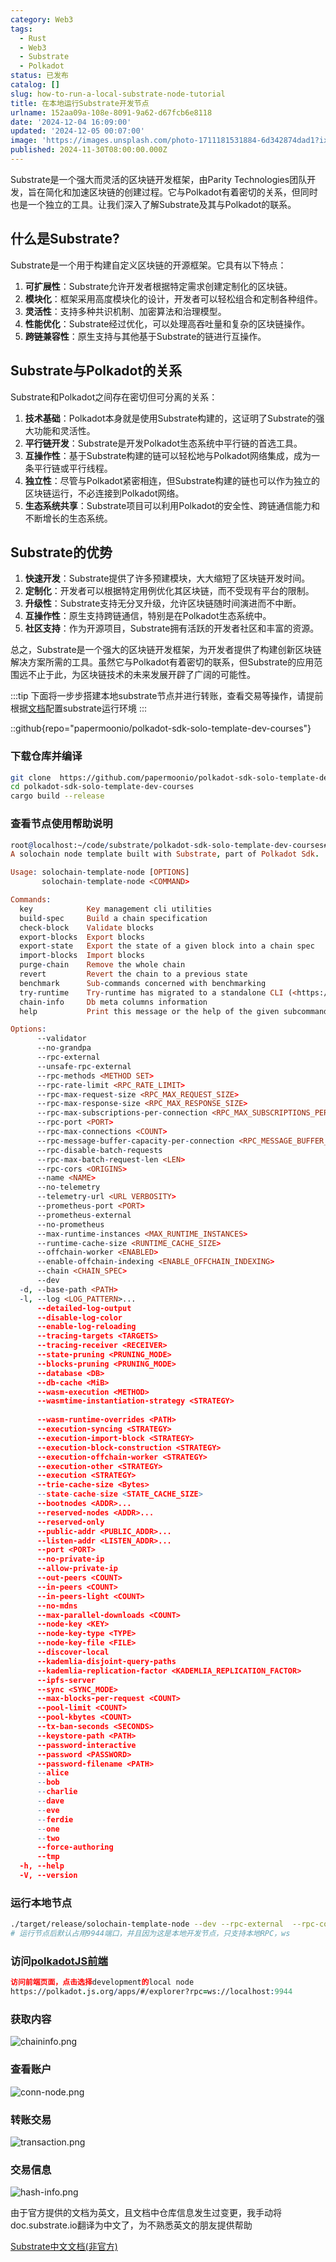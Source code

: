 ```yaml
---
category: Web3
tags:
  - Rust
  - Web3
  - Substrate
  - Polkadot
status: 已发布
catalog: []
slug: how-to-run-a-local-substrate-node-tutorial
title: 在本地运行Substrate开发节点
urlname: 152aa09a-108e-8091-9a62-d67fcb6e8118
date: '2024-12-04 16:09:00'
updated: '2024-12-05 00:07:00'
image: 'https://images.unsplash.com/photo-1711181531884-6d342874dad1?ixlib=rb-4.0.3&q=85&fm=jpg&crop=entropy&cs=srgb'
published: 2024-11-30T08:00:00.000Z
---
```


Substrate是一个强大而灵活的区块链开发框架，由Parity Technologies团队开发，旨在简化和加速区块链的创建过程。它与Polkadot有着密切的关系，但同时也是一个独立的工具。让我们深入了解Substrate及其与Polkadot的联系。


## 什么是Substrate?


Substrate是一个用于构建自定义区块链的开源框架。它具有以下特点：

1. **可扩展性**：Substrate允许开发者根据特定需求创建定制化的区块链。
2. **模块化**：框架采用高度模块化的设计，开发者可以轻松组合和定制各种组件。
3. **灵活性**：支持多种共识机制、加密算法和治理模型。
4. **性能优化**：Substrate经过优化，可以处理高吞吐量和复杂的区块链操作。
5. **跨链兼容性**：原生支持与其他基于Substrate的链进行互操作。

## Substrate与Polkadot的关系


Substrate和Polkadot之间存在密切但可分离的关系：

1. **技术基础**：Polkadot本身就是使用Substrate构建的，这证明了Substrate的强大功能和灵活性。
2. **平行链开发**：Substrate是开发Polkadot生态系统中平行链的首选工具。
3. **互操作性**：基于Substrate构建的链可以轻松地与Polkadot网络集成，成为一条平行链或平行线程。
4. **独立性**：尽管与Polkadot紧密相连，但Substrate构建的链也可以作为独立的区块链运行，不必连接到Polkadot网络。
5. **生态系统共享**：Substrate项目可以利用Polkadot的安全性、跨链通信能力和不断增长的生态系统。

## Substrate的优势

1. **快速开发**：Substrate提供了许多预建模块，大大缩短了区块链开发时间。
2. **定制化**：开发者可以根据特定用例优化其区块链，而不受现有平台的限制。
3. **升级性**：Substrate支持无分叉升级，允许区块链随时间演进而不中断。
4. **互操作性**：原生支持跨链通信，特别是在Polkadot生态系统中。
5. **社区支持**：作为开源项目，Substrate拥有活跃的开发者社区和丰富的资源。

总之，Substrate是一个强大的区块链开发框架，为开发者提供了构建创新区块链解决方案所需的工具。虽然它与Polkadot有着密切的联系，但Substrate的应用范围远不止于此，为区块链技术的未来发展开辟了广阔的可能性。


:::tip
下面将一步步搭建本地substrate节点并进行转账，查看交易等操作，请提前根据[文档](https://substrate-docs.pages.dev/en/install/macos/?mode=light)配置substrate运行环境
:::


::github{repo="papermoonio/polkadot-sdk-solo-template-dev-courses"}


### 下载仓库并编译


```bash
git clone  https://github.com/papermoonio/polkadot-sdk-solo-template-dev-courses 
cd polkadot-sdk-solo-template-dev-courses
cargo build --release
```


### 查看节点使用帮助说明


```prolog
root@localhost:~/code/substrate/polkadot-sdk-solo-template-dev-courses# ./target/release/solochain-template-node -h
A solochain node template built with Substrate, part of Polkadot Sdk.

Usage: solochain-template-node [OPTIONS]
       solochain-template-node <COMMAND>

Commands:
  key            Key management cli utilities
  build-spec     Build a chain specification
  check-block    Validate blocks
  export-blocks  Export blocks
  export-state   Export the state of a given block into a chain spec
  import-blocks  Import blocks
  purge-chain    Remove the whole chain
  revert         Revert the chain to a previous state
  benchmark      Sub-commands concerned with benchmarking
  try-runtime    Try-runtime has migrated to a standalone CLI (<https://github.com/paritytech/try-runtime-cli>). The subcommand exists as a stub and deprecation notice. It will be removed entirely some time after January 2024
  chain-info     Db meta columns information
  help           Print this message or the help of the given subcommand(s)

Options:
      --validator                                                                                Enable validator mode
      --no-grandpa                                                                               Disable GRANDPA
      --rpc-external                                                                             Listen to all RPC interfaces (default: local)
      --unsafe-rpc-external                                                                      Listen to all RPC interfaces
      --rpc-methods <METHOD SET>                                                                 RPC methods to expose. [default: auto] [possible values: auto, safe, unsafe]
      --rpc-rate-limit <RPC_RATE_LIMIT>                                                          RPC rate limiting (calls/minute) for each connection
      --rpc-max-request-size <RPC_MAX_REQUEST_SIZE>                                              Set the maximum RPC request payload size for both HTTP and WS in megabytes [default: 15]
      --rpc-max-response-size <RPC_MAX_RESPONSE_SIZE>                                            Set the maximum RPC response payload size for both HTTP and WS in megabytes [default: 15]
      --rpc-max-subscriptions-per-connection <RPC_MAX_SUBSCRIPTIONS_PER_CONNECTION>              Set the maximum concurrent subscriptions per connection [default: 1024]
      --rpc-port <PORT>                                                                          Specify JSON-RPC server TCP port
      --rpc-max-connections <COUNT>                                                              Maximum number of RPC server connections [default: 100]
      --rpc-message-buffer-capacity-per-connection <RPC_MESSAGE_BUFFER_CAPACITY_PER_CONNECTION>  The number of messages the RPC server is allowed to keep in memory [default: 64]
      --rpc-disable-batch-requests                                                               Disable RPC batch requests
      --rpc-max-batch-request-len <LEN>                                                          Limit the max length per RPC batch request
      --rpc-cors <ORIGINS>                                                                       Specify browser *origins* allowed to access the HTTP & WS RPC servers
      --name <NAME>                                                                              The human-readable name for this node
      --no-telemetry                                                                             Disable connecting to the Substrate telemetry server
      --telemetry-url <URL VERBOSITY>                                                            The URL of the telemetry server to connect to
      --prometheus-port <PORT>                                                                   Specify Prometheus exporter TCP Port
      --prometheus-external                                                                      Expose Prometheus exporter on all interfaces
      --no-prometheus                                                                            Do not expose a Prometheus exporter endpoint
      --max-runtime-instances <MAX_RUNTIME_INSTANCES>                                            The size of the instances cache for each runtime [max: 32] [default: 8]
      --runtime-cache-size <RUNTIME_CACHE_SIZE>                                                  Maximum number of different runtimes that can be cached [default: 2]
      --offchain-worker <ENABLED>                                                                Execute offchain workers on every block [default: when-authority] [possible values: always, never, when-authority]
      --enable-offchain-indexing <ENABLE_OFFCHAIN_INDEXING>                                      Enable offchain indexing API [default: false] [possible values: true, false]
      --chain <CHAIN_SPEC>                                                                       Specify the chain specification
      --dev                                                                                      Specify the development chain
  -d, --base-path <PATH>                                                                         Specify custom base path
  -l, --log <LOG_PATTERN>...                                                                     Sets a custom logging filter (syntax: `<target>=<level>`)
      --detailed-log-output                                                                      Enable detailed log output
      --disable-log-color                                                                        Disable log color output
      --enable-log-reloading                                                                     Enable feature to dynamically update and reload the log filter
      --tracing-targets <TARGETS>                                                                Sets a custom profiling filter
      --tracing-receiver <RECEIVER>                                                              Receiver to process tracing messages [default: log] [possible values: log]
      --state-pruning <PRUNING_MODE>                                                             Specify the state pruning mode
      --blocks-pruning <PRUNING_MODE>                                                            Specify the blocks pruning mode [default: archive-canonical]
      --database <DB>                                                                            Select database backend to use [possible values: rocksdb, paritydb, auto, paritydb-experimental]
      --db-cache <MiB>                                                                           Limit the memory the database cache can use
      --wasm-execution <METHOD>                                                                  Method for executing Wasm runtime code [default: compiled] [possible values: interpreted-i-know-what-i-do, compiled]
      --wasmtime-instantiation-strategy <STRATEGY>                                               The WASM instantiation method to use [default: pooling-copy-on-write] [possible values: pooling-copy-on-write, recreate-instance-copy-on-write, pooling,
                                                                                                 recreate-instance]
      --wasm-runtime-overrides <PATH>                                                            Specify the path where local WASM runtimes are stored
      --execution-syncing <STRATEGY>                                                             Runtime execution strategy for importing blocks during initial sync [possible values: native, wasm, both, native-else-wasm]
      --execution-import-block <STRATEGY>                                                        Runtime execution strategy for general block import (including locally authored blocks) [possible values: native, wasm, both, native-else-wasm]
      --execution-block-construction <STRATEGY>                                                  Runtime execution strategy for constructing blocks [possible values: native, wasm, both, native-else-wasm]
      --execution-offchain-worker <STRATEGY>                                                     Runtime execution strategy for offchain workers [possible values: native, wasm, both, native-else-wasm]
      --execution-other <STRATEGY>                                                               Runtime execution strategy when not syncing, importing or constructing blocks [possible values: native, wasm, both, native-else-wasm]
      --execution <STRATEGY>                                                                     The execution strategy that should be used by all execution contexts [possible values: native, wasm, both, native-else-wasm]
      --trie-cache-size <Bytes>                                                                  Specify the state cache size [default: 67108864]
      --state-cache-size <STATE_CACHE_SIZE>                                                      DEPRECATED: switch to `--trie-cache-size`
      --bootnodes <ADDR>...                                                                      Specify a list of bootnodes
      --reserved-nodes <ADDR>...                                                                 Specify a list of reserved node addresses
      --reserved-only                                                                            Whether to only synchronize the chain with reserved nodes
      --public-addr <PUBLIC_ADDR>...                                                             Public address that other nodes will use to connect to this node
      --listen-addr <LISTEN_ADDR>...                                                             Listen on this multiaddress
      --port <PORT>                                                                              Specify p2p protocol TCP port
      --no-private-ip                                                                            Always forbid connecting to private IPv4/IPv6 addresses
      --allow-private-ip                                                                         Always accept connecting to private IPv4/IPv6 addresses
      --out-peers <COUNT>                                                                        Number of outgoing connections we're trying to maintain [default: 8]
      --in-peers <COUNT>                                                                         Maximum number of inbound full nodes peers [default: 32]
      --in-peers-light <COUNT>                                                                   Maximum number of inbound light nodes peers [default: 100]
      --no-mdns                                                                                  Disable mDNS discovery (default: true)
      --max-parallel-downloads <COUNT>                                                           Maximum number of peers from which to ask for the same blocks in parallel [default: 5]
      --node-key <KEY>                                                                           Secret key to use for p2p networking
      --node-key-type <TYPE>                                                                     Crypto primitive to use for p2p networking [default: ed25519] [possible values: ed25519]
      --node-key-file <FILE>                                                                     File from which to read the node's secret key to use for p2p networking
      --discover-local                                                                           Enable peer discovery on local networks
      --kademlia-disjoint-query-paths                                                            Require iterative Kademlia DHT queries to use disjoint paths
      --kademlia-replication-factor <KADEMLIA_REPLICATION_FACTOR>                                Kademlia replication factor [default: 20]
      --ipfs-server                                                                              Join the IPFS network and serve transactions over bitswap protocol
      --sync <SYNC_MODE>                                                                         Blockchain syncing mode. [default: full] [possible values: full, fast, fast-unsafe, warp]
      --max-blocks-per-request <COUNT>                                                           Maximum number of blocks per request [default: 64]
      --pool-limit <COUNT>                                                                       Maximum number of transactions in the transaction pool [default: 8192]
      --pool-kbytes <COUNT>                                                                      Maximum number of kilobytes of all transactions stored in the pool [default: 20480]
      --tx-ban-seconds <SECONDS>                                                                 How long a transaction is banned for
      --keystore-path <PATH>                                                                     Specify custom keystore path
      --password-interactive                                                                     Use interactive shell for entering the password used by the keystore
      --password <PASSWORD>                                                                      Password used by the keystore
      --password-filename <PATH>                                                                 File that contains the password used by the keystore
      --alice                                                                                    Shortcut for `--name Alice --validator`
      --bob                                                                                      Shortcut for `--name Bob --validator`
      --charlie                                                                                  Shortcut for `--name Charlie --validator`
      --dave                                                                                     Shortcut for `--name Dave --validator`
      --eve                                                                                      Shortcut for `--name Eve --validator`
      --ferdie                                                                                   Shortcut for `--name Ferdie --validator`
      --one                                                                                      Shortcut for `--name One --validator`
      --two                                                                                      Shortcut for `--name Two --validator`
      --force-authoring                                                                          Enable authoring even when offline
      --tmp                                                                                      Run a temporary node
  -h, --help                                                                                     Print help (see more with '--help')
  -V, --version                                                                                  Print version
```


### 运行本地节点


```bash
./target/release/solochain-template-node --dev --rpc-external  --rpc-cors all
# 运行节点后默认占用9944端口，并且因为这是本地开发节点，只支持本地RPC，ws
```


### 访问[polkadotJS前端](https://polkadot.js.org/apps/#/explorer?rpc=ws://localhost:9944)


```prolog
访问前端页面，点击选择development的local node
https://polkadot.js.org/apps/#/explorer?rpc=ws://localhost:9944
```


### 获取内容


![chaininfo.png](https://prod-files-secure.s3.us-west-2.amazonaws.com/5d24fe63-e567-4804-86f9-9fdc62e13082/89be5adf-5619-4306-be75-45b425e3c446/chaininfo.png?X-Amz-Algorithm=AWS4-HMAC-SHA256&X-Amz-Content-Sha256=UNSIGNED-PAYLOAD&X-Amz-Credential=ASIAZI2LB466VZXOTLKF%2F20250409%2Fus-west-2%2Fs3%2Faws4_request&X-Amz-Date=20250409T053829Z&X-Amz-Expires=3600&X-Amz-Security-Token=IQoJb3JpZ2luX2VjEA0aCXVzLXdlc3QtMiJHMEUCIBe4Gt7%2FrLpA0cvV%2B6jWg1OCeBY0I9bzCZSlE5V5NSG6AiEA%2F8OjesJ2mkmp6hNTQonWkXGkDwnUL298P1g%2FLAaIZ%2FMqiAQIhv%2F%2F%2F%2F%2F%2F%2F%2F%2F%2FARAAGgw2Mzc0MjMxODM4MDUiDLKURuTtIPXk4u8u1SrcA14ErErr8zLy0jrKpaaQAcPyQHfv%2BnTah%2FvWDWI%2FHG2XJDPsAfIHcnmN31rxqSN52eFQLnjOjOePQKj%2FT5czIQkkARQ8FLpEyyAG7KGkqokBZ1oWZaowoP%2Blk6hyvIXQCazqpRxF9VVnqpNWtKw%2BkpjXNW455vpTrSNJyn%2F%2FvafxPydrJ2WQFgubbROMcvsav4uxtwMQDp%2BrwPR2LkgsG%2BeGOgn%2B3PxgUq2yaD4KVvbcByX5hB8mOAK8H0rMowJPLunbg70Wizn%2F50qippr%2FBRSP0E9uzpmf6U0d2X%2FgCLEDlURbGl5rYIuW%2Fvc1eCv%2Bk4OwDGSM%2B%2BksDneURw0OZ%2FyHmalL7%2BT1MQk9LtaCyjln5hqTif8sjN%2BGamgfCgZ%2F6pr0sF5cxe2akhqybqHtdns0ciF89dGu0WE2Q%2F1714JBIAvOLWzaXNQwY%2BbXsOSko9AHrawBVEaqCs0T8Ci1WnPQQCfMV3P0xUF2ZIgXHX3jwmOCctHuolZPCakuu24fOTyhQ9WL0iuOdDSe3Dr%2B8YkaMAl7IrCKwaRBIx0VcqryX%2BrTJNGHK1CEcaWnbrKvxg%2F%2BJe4HaSD1ULfslnXLA9otuJ%2FwfmGCfmc24koq7UpO76xOI9c7e1nYDqjLMOzw178GOqUBohqAkQf1qVsvjdYEcrGjBsLefiTeQ47W7%2BZGlvmE2jvj6coE9T6bpYZZE7H546HT1zJa6ZpThxxzgxO8LDs4J%2Bn9O7eD3%2BcjxAN5ISXmEECwvDN58RTfmldt3k7g7kz8mcfQ5XIXbeUvWxP3bo%2F1kTiSok0vSu%2FWDTCVMhE8a%2BuX6zwgDNqXMtAFxC8BewrPKFSTD8yeSW26ex%2BLiXlFcTylPIY3&X-Amz-Signature=80ad500d4f5b059e2de9a9eb957a898b953baa964d43dce4a31cbd12b7c6b637&X-Amz-SignedHeaders=host&x-id=GetObject)


### 查看账户


![conn-node.png](https://prod-files-secure.s3.us-west-2.amazonaws.com/5d24fe63-e567-4804-86f9-9fdc62e13082/05964f92-c6d8-42d1-b4a1-b3a852295683/conn-node.png?X-Amz-Algorithm=AWS4-HMAC-SHA256&X-Amz-Content-Sha256=UNSIGNED-PAYLOAD&X-Amz-Credential=ASIAZI2LB466VZXOTLKF%2F20250409%2Fus-west-2%2Fs3%2Faws4_request&X-Amz-Date=20250409T053829Z&X-Amz-Expires=3600&X-Amz-Security-Token=IQoJb3JpZ2luX2VjEA0aCXVzLXdlc3QtMiJHMEUCIBe4Gt7%2FrLpA0cvV%2B6jWg1OCeBY0I9bzCZSlE5V5NSG6AiEA%2F8OjesJ2mkmp6hNTQonWkXGkDwnUL298P1g%2FLAaIZ%2FMqiAQIhv%2F%2F%2F%2F%2F%2F%2F%2F%2F%2FARAAGgw2Mzc0MjMxODM4MDUiDLKURuTtIPXk4u8u1SrcA14ErErr8zLy0jrKpaaQAcPyQHfv%2BnTah%2FvWDWI%2FHG2XJDPsAfIHcnmN31rxqSN52eFQLnjOjOePQKj%2FT5czIQkkARQ8FLpEyyAG7KGkqokBZ1oWZaowoP%2Blk6hyvIXQCazqpRxF9VVnqpNWtKw%2BkpjXNW455vpTrSNJyn%2F%2FvafxPydrJ2WQFgubbROMcvsav4uxtwMQDp%2BrwPR2LkgsG%2BeGOgn%2B3PxgUq2yaD4KVvbcByX5hB8mOAK8H0rMowJPLunbg70Wizn%2F50qippr%2FBRSP0E9uzpmf6U0d2X%2FgCLEDlURbGl5rYIuW%2Fvc1eCv%2Bk4OwDGSM%2B%2BksDneURw0OZ%2FyHmalL7%2BT1MQk9LtaCyjln5hqTif8sjN%2BGamgfCgZ%2F6pr0sF5cxe2akhqybqHtdns0ciF89dGu0WE2Q%2F1714JBIAvOLWzaXNQwY%2BbXsOSko9AHrawBVEaqCs0T8Ci1WnPQQCfMV3P0xUF2ZIgXHX3jwmOCctHuolZPCakuu24fOTyhQ9WL0iuOdDSe3Dr%2B8YkaMAl7IrCKwaRBIx0VcqryX%2BrTJNGHK1CEcaWnbrKvxg%2F%2BJe4HaSD1ULfslnXLA9otuJ%2FwfmGCfmc24koq7UpO76xOI9c7e1nYDqjLMOzw178GOqUBohqAkQf1qVsvjdYEcrGjBsLefiTeQ47W7%2BZGlvmE2jvj6coE9T6bpYZZE7H546HT1zJa6ZpThxxzgxO8LDs4J%2Bn9O7eD3%2BcjxAN5ISXmEECwvDN58RTfmldt3k7g7kz8mcfQ5XIXbeUvWxP3bo%2F1kTiSok0vSu%2FWDTCVMhE8a%2BuX6zwgDNqXMtAFxC8BewrPKFSTD8yeSW26ex%2BLiXlFcTylPIY3&X-Amz-Signature=f1e38bfd7e5ee6b43ed87e868649a1be24059872530de816ccc6050aec7cebbf&X-Amz-SignedHeaders=host&x-id=GetObject)


### 转账交易


![transaction.png](https://prod-files-secure.s3.us-west-2.amazonaws.com/5d24fe63-e567-4804-86f9-9fdc62e13082/65593d3b-9b56-4fbe-a383-1447c903127f/transaction.png?X-Amz-Algorithm=AWS4-HMAC-SHA256&X-Amz-Content-Sha256=UNSIGNED-PAYLOAD&X-Amz-Credential=ASIAZI2LB466VZXOTLKF%2F20250409%2Fus-west-2%2Fs3%2Faws4_request&X-Amz-Date=20250409T053829Z&X-Amz-Expires=3600&X-Amz-Security-Token=IQoJb3JpZ2luX2VjEA0aCXVzLXdlc3QtMiJHMEUCIBe4Gt7%2FrLpA0cvV%2B6jWg1OCeBY0I9bzCZSlE5V5NSG6AiEA%2F8OjesJ2mkmp6hNTQonWkXGkDwnUL298P1g%2FLAaIZ%2FMqiAQIhv%2F%2F%2F%2F%2F%2F%2F%2F%2F%2FARAAGgw2Mzc0MjMxODM4MDUiDLKURuTtIPXk4u8u1SrcA14ErErr8zLy0jrKpaaQAcPyQHfv%2BnTah%2FvWDWI%2FHG2XJDPsAfIHcnmN31rxqSN52eFQLnjOjOePQKj%2FT5czIQkkARQ8FLpEyyAG7KGkqokBZ1oWZaowoP%2Blk6hyvIXQCazqpRxF9VVnqpNWtKw%2BkpjXNW455vpTrSNJyn%2F%2FvafxPydrJ2WQFgubbROMcvsav4uxtwMQDp%2BrwPR2LkgsG%2BeGOgn%2B3PxgUq2yaD4KVvbcByX5hB8mOAK8H0rMowJPLunbg70Wizn%2F50qippr%2FBRSP0E9uzpmf6U0d2X%2FgCLEDlURbGl5rYIuW%2Fvc1eCv%2Bk4OwDGSM%2B%2BksDneURw0OZ%2FyHmalL7%2BT1MQk9LtaCyjln5hqTif8sjN%2BGamgfCgZ%2F6pr0sF5cxe2akhqybqHtdns0ciF89dGu0WE2Q%2F1714JBIAvOLWzaXNQwY%2BbXsOSko9AHrawBVEaqCs0T8Ci1WnPQQCfMV3P0xUF2ZIgXHX3jwmOCctHuolZPCakuu24fOTyhQ9WL0iuOdDSe3Dr%2B8YkaMAl7IrCKwaRBIx0VcqryX%2BrTJNGHK1CEcaWnbrKvxg%2F%2BJe4HaSD1ULfslnXLA9otuJ%2FwfmGCfmc24koq7UpO76xOI9c7e1nYDqjLMOzw178GOqUBohqAkQf1qVsvjdYEcrGjBsLefiTeQ47W7%2BZGlvmE2jvj6coE9T6bpYZZE7H546HT1zJa6ZpThxxzgxO8LDs4J%2Bn9O7eD3%2BcjxAN5ISXmEECwvDN58RTfmldt3k7g7kz8mcfQ5XIXbeUvWxP3bo%2F1kTiSok0vSu%2FWDTCVMhE8a%2BuX6zwgDNqXMtAFxC8BewrPKFSTD8yeSW26ex%2BLiXlFcTylPIY3&X-Amz-Signature=c5575b4d0fac35562f5d80d2d678a42fd256321490168ca2fe01aff5936cd146&X-Amz-SignedHeaders=host&x-id=GetObject)


### 交易信息


![hash-info.png](https://prod-files-secure.s3.us-west-2.amazonaws.com/5d24fe63-e567-4804-86f9-9fdc62e13082/7b9b0ba8-edf2-4998-9e9d-9cde7a64aa23/hash-info.png?X-Amz-Algorithm=AWS4-HMAC-SHA256&X-Amz-Content-Sha256=UNSIGNED-PAYLOAD&X-Amz-Credential=ASIAZI2LB466VZXOTLKF%2F20250409%2Fus-west-2%2Fs3%2Faws4_request&X-Amz-Date=20250409T053829Z&X-Amz-Expires=3600&X-Amz-Security-Token=IQoJb3JpZ2luX2VjEA0aCXVzLXdlc3QtMiJHMEUCIBe4Gt7%2FrLpA0cvV%2B6jWg1OCeBY0I9bzCZSlE5V5NSG6AiEA%2F8OjesJ2mkmp6hNTQonWkXGkDwnUL298P1g%2FLAaIZ%2FMqiAQIhv%2F%2F%2F%2F%2F%2F%2F%2F%2F%2FARAAGgw2Mzc0MjMxODM4MDUiDLKURuTtIPXk4u8u1SrcA14ErErr8zLy0jrKpaaQAcPyQHfv%2BnTah%2FvWDWI%2FHG2XJDPsAfIHcnmN31rxqSN52eFQLnjOjOePQKj%2FT5czIQkkARQ8FLpEyyAG7KGkqokBZ1oWZaowoP%2Blk6hyvIXQCazqpRxF9VVnqpNWtKw%2BkpjXNW455vpTrSNJyn%2F%2FvafxPydrJ2WQFgubbROMcvsav4uxtwMQDp%2BrwPR2LkgsG%2BeGOgn%2B3PxgUq2yaD4KVvbcByX5hB8mOAK8H0rMowJPLunbg70Wizn%2F50qippr%2FBRSP0E9uzpmf6U0d2X%2FgCLEDlURbGl5rYIuW%2Fvc1eCv%2Bk4OwDGSM%2B%2BksDneURw0OZ%2FyHmalL7%2BT1MQk9LtaCyjln5hqTif8sjN%2BGamgfCgZ%2F6pr0sF5cxe2akhqybqHtdns0ciF89dGu0WE2Q%2F1714JBIAvOLWzaXNQwY%2BbXsOSko9AHrawBVEaqCs0T8Ci1WnPQQCfMV3P0xUF2ZIgXHX3jwmOCctHuolZPCakuu24fOTyhQ9WL0iuOdDSe3Dr%2B8YkaMAl7IrCKwaRBIx0VcqryX%2BrTJNGHK1CEcaWnbrKvxg%2F%2BJe4HaSD1ULfslnXLA9otuJ%2FwfmGCfmc24koq7UpO76xOI9c7e1nYDqjLMOzw178GOqUBohqAkQf1qVsvjdYEcrGjBsLefiTeQ47W7%2BZGlvmE2jvj6coE9T6bpYZZE7H546HT1zJa6ZpThxxzgxO8LDs4J%2Bn9O7eD3%2BcjxAN5ISXmEECwvDN58RTfmldt3k7g7kz8mcfQ5XIXbeUvWxP3bo%2F1kTiSok0vSu%2FWDTCVMhE8a%2BuX6zwgDNqXMtAFxC8BewrPKFSTD8yeSW26ex%2BLiXlFcTylPIY3&X-Amz-Signature=117b38b91cf6f3b71f7b8eb4f3a8eed5df5cfe3ecec7f08126d372f9f842dbed&X-Amz-SignedHeaders=host&x-id=GetObject)


由于官方提供的文档为英文，且文档中仓库信息发生过变更，我手动将doc.substrate.io翻译为中文了，为不熟悉英文的朋友提供帮助


[ Substrate中文文档(非官方)](https://substrate-docs.pages.dev/en/tutorials/build-a-blockchain/?mode=light)


